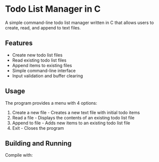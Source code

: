 # Todo List Manager in C

A simple command-line todo list manager written in C that allows users to create, read, and append to text files.

## Features

- Create new todo list files
- Read existing todo list files 
- Append items to existing files
- Simple command-line interface
- Input validation and buffer clearing

## Usage

The program provides a menu with 4 options:

1. Create a new file - Creates a new text file with initial todo items
2. Read a file - Displays the contents of an existing todo list file
3. Append to file - Adds new items to an existing todo list file
4. Exit - Closes the program

## Building and Running

Compile with:
